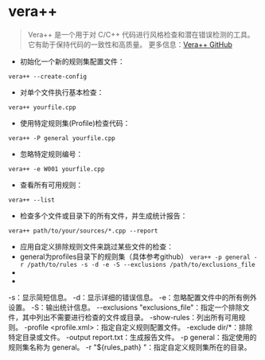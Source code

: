 # vera++
> Vera++ 是一个用于对 C/C++ 代码进行风格检查和潜在错误检测的工具。它有助于保持代码的一致性和高质量。
> 更多信息：[Vera++ GitHub](https://github.com/verateam/vera)

- 初始化一个新的规则集配置文件：

`vera++ --create-config`

- 对单个文件执行基本检查：

`vera++ yourfile.cpp`

- 使用特定规则集(Profile)检查代码：

`vera++ -P general yourfile.cpp`

- 忽略特定规则编号：

`vera++ -e W001 yourfile.cpp`

- 查看所有可用规则：

`vera++ --list`

- 检查多个文件或目录下的所有文件，并生成统计报告：

`vera++ path/to/your/sources/*.cpp --report`

- 应用自定义排除规则文件来跳过某些文件的检查：
- general为profiles目录下的规则集（具体参考github）
`vera++ -p general -r /path/to/rules -s -d -e -S --exclusions /path/to/exclusions_file`
-
-
-s：显示简短信息。
-d：显示详细的错误信息。
-e：忽略配置文件中的所有例外设置。
-S：输出统计信息。
--exclusions "exclusions_file"：指定一个排除文件，其中列出不需要进行检查的文件或目录。
-show-rules：列出所有可用规则。
-profile <profile.xml>：指定自定义规则配置文件。
-exclude dir/*：排除特定目录或文件。
-output report.txt：生成报告文件。
-p general：指定使用的规则集名称为 general。
-r "${rules_path} "：指定自定义规则集所在的目录。